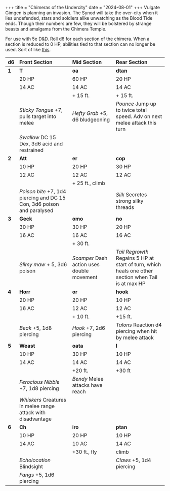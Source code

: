 +++
title = "Chimeras of the Undercity"
date = "2024-08-01"
+++
Vulgate Gimgen is planning an invasion. The Synod will take the over-city when it lies undefended, stars and soldiers alike unwatching as the Blood Tide ends. Though their numbers are few, they will be bolstered by strange beasts and amalgams from the Chimera Temple.
<!-- more -->

For use with 5e D&D. Roll d6 for each section of the chimera. When a section is reduced to 0 HP, abilities tied to that section can no longer be used. Sort of like [this](https://www.mindstormpress.com/nested-monster-hit-dice?ref=explorersdesign.com).

| d6 | **Front Section** | **Mid Section** | **Rear Section** |
| :--- | :--- | :--- | :--- |
| **1** | **T** | **oa** | **dtan** |
| | 20 HP | 60 HP | 20 HP |
| | 14 AC | 14 AC | 14 AC |
| | | + 15 ft. | + 15 ft. |
| | *Sticky Tongue* +7, pulls target into melee | *Hefty Grab* +5, d6 bludgeoning | *Pounce* Jump up to twice total speed. Adv on next melee attack this turn |
| | *Swallow* DC 15 Dex, 3d6 acid and restrained | | |
| **2** | **Att** | **er** | **cop** |
| | 10 HP | 20 HP | 30 HP |
| | 12 AC | 12 AC | 12 AC |
| | | + 25 ft., climb | |
| | *Poison bite* +7, 1d4 piercing and DC 15 Con, 3d6 poison and paralysed | | *Silk* Secretes strong silky threads |
| **3** | **Geck** | **omo** | **no** |
| | 30 HP | 30 HP | 20 HP |
| | 16 AC | 16 AC | 16 AC |
| | | + 30 ft. | |
| | *Slimy maw* + 5, 3d6 poison | *Scamper* Dash action uses double movement | *Tail Regrowth* Regains 5 HP at start of turn, which heals one other section when Tail is at max HP |
| **4** | **Horr** | **or** | **hook** |
| | 20 HP | 20 HP | 10 HP |
| | 16 AC | 12 AC | 12 AC |
| | | + 10 ft. | +15 ft. |
| | *Beak* +5, 1d8 piercing | *Hook* +7, 2d6 piercing | *Talons* Reaction d4 piercing when hit by melee attack|
| **5** | **Weast** | **oata** | **l** |
| | 10 HP | 30 HP | 10 HP |
| | 14 AC | 14 AC | 14 AC |
| | | +20 ft. | +30 ft |
| | *Ferocious Nibble* +7, 1d8 piercing | *Bendy* Melee attacks have reach | |
| | *Whiskers* Creatures in melee range attack with disadvantage | | |
| **6** | **Ch** | **iro** | **ptan** |
| | 10 HP | 20 HP | 10 HP |
| | 14 AC | 10 AC | 14 AC |
| | | +30 ft., fly | climb |
| | *Echolocation* Blindsight | | *Claws* +5, 1d4 piercing |
| | *Fangs* +5, 1d6 piercing | | |
